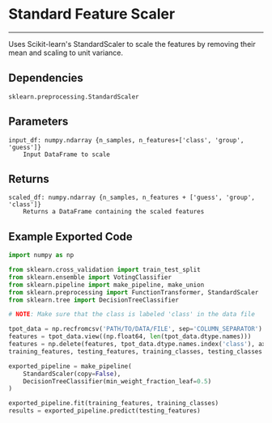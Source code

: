 # Standard Feature Scaler
* * *

Uses Scikit-learn's StandardScaler to scale the features by removing their mean and scaling to unit variance.

## Dependencies
    sklearn.preprocessing.StandardScaler

Parameters
----------
    input_df: numpy.ndarray {n_samples, n_features+['class', 'group', 'guess']}
        Input DataFrame to scale

Returns
-------
    scaled_df: numpy.ndarray {n_samples, n_features + ['guess', 'group', 'class']}
        Returns a DataFrame containing the scaled features

Example Exported Code
---------------------

```Python
import numpy as np

from sklearn.cross_validation import train_test_split
from sklearn.ensemble import VotingClassifier
from sklearn.pipeline import make_pipeline, make_union
from sklearn.preprocessing import FunctionTransformer, StandardScaler
from sklearn.tree import DecisionTreeClassifier

# NOTE: Make sure that the class is labeled 'class' in the data file

tpot_data = np.recfromcsv('PATH/TO/DATA/FILE', sep='COLUMN_SEPARATOR')
features = tpot_data.view((np.float64, len(tpot_data.dtype.names)))
features = np.delete(features, tpot_data.dtype.names.index('class'), axis=1)
training_features, testing_features, training_classes, testing_classes =     train_test_split(features, tpot_data['class'], random_state=42)

exported_pipeline = make_pipeline(
    StandardScaler(copy=False),
    DecisionTreeClassifier(min_weight_fraction_leaf=0.5)
)

exported_pipeline.fit(training_features, training_classes)
results = exported_pipeline.predict(testing_features)

```
